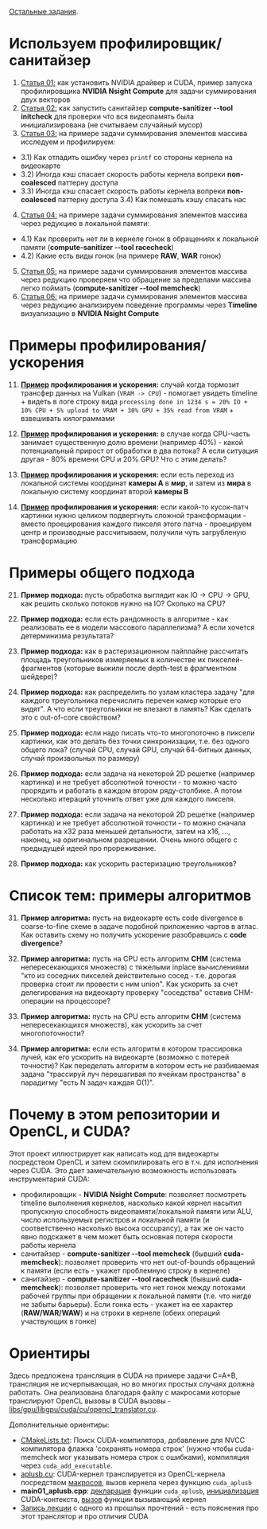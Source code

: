 [Остальные задания](https://github.com/GPGPUCourse/).

# Используем профилировщик/санитайзер

1) [Статья 01:](https://github.com/GPGPUCourse/GPGPUSpeedupGuidelines/blob/main/docs/101_how_to_profile.markdown) как установить NVIDIA драйвер и CUDA, пример запуска профилировщика **NVIDIA Nsight Compute** для задачи суммирования двух векторов
2) [Статья 02:](https://github.com/GPGPUCourse/GPGPUSpeedupGuidelines/blob/main/docs/102_how_to_sanitize.markdown) как запустить санитайзер **compute-sanitizer --tool initcheck** для проверки что вся видеопамять была инициализирована (не считываем случайный мусор)
3) [Статья 03:](https://github.com/GPGPUCourse/GPGPUSpeedupGuidelines/blob/main/docs/103_sum.markdown) на примере задачи суммирования элементов массива исследуем и профилируем:
- 3.1) Как отладить ошибку через ```printf``` со стороны кернела на видеокарте
- 3.2) Иногда кэш спасает скорость работы кернела вопреки **non-coalesced** паттерну доступа
- 3.3) Иногда кэш спасает скорость работы кернела вопреки **non-coalesced** паттерну доступа
3.4) Как помешать кэшу спасать нас
4) [Статья 04:](https://github.com/GPGPUCourse/GPGPUSpeedupGuidelines/blob/main/docs/104_sum_local_reduction_races.markdown) на примере задачи суммирования элементов массива через редукцию в локальной памяти:
- 4.1) Как проверить нет ли в кернеле гонок в обращениях к локальной памяти (**compute-sanitizer --tool racecheck**)
- 4.2) Какие есть виды гонок (на примере **RAW**, **WAR** гонок)
5) [Статья 05:](https://github.com/GPGPUCourse/GPGPUSpeedupGuidelines/blob/main/docs/105_sum_local_reduction_out_of_bounds.markdown) на примере задачи суммирования элементов массива через редукцию проверяем что обращение за пределами массива легко поймать (**compute-sanitizer --tool memcheck**)
6) [Статья 06:](https://github.com/GPGPUCourse/GPGPUSpeedupGuidelines/blob/main/docs/106_sum_local_reduction_profiling.markdown) на примере задачи суммирования элементов массива через редукцию анализируем поведение программы через **Timeline** визуализацию в  **NVIDIA Nsight Compute**

# Примеры профилирования/ускорения

11) **[Пример](https://github.com/GPGPUCourse/GPGPUSpeedupGuidelines/blob/main/docs/111_vulkan_slow_vram_to_ram.markdown) профилирования и ускорения:** случай когда тормозит трансфер данных на Vulkan (```VRAM -> CPU```) - помогает увидеть timeline + видеть в логе строку вида ```processing done in 1234 s = 20% IO + 10% CPU + 5% upload to VRAM + 30% GPU + 35% read from VRAM``` + взвешивать килограммами

12) **[Пример](https://github.com/GPGPUCourse/GPGPUSpeedupGuidelines/blob/main/docs/112_two_threads.markdown) профилирования и ускорения:** в случае когда CPU-часть занимает существенную долю времени (например 40%) - какой потенциальный прирост от обработки в два потока? А если ситуация другая - 80% времени CPU и 20% GPU?  Что с этим делать?

13) **[Пример](https://github.com/GPGPUCourse/GPGPUSpeedupGuidelines/blob/main/docs/113_camera_to_world_to_camera.markdown) профилирования и ускорения:** если есть переход из локальной системы координат **камеры A** в **мир**, и затем из **мира** в локальную систему координат второй **камеры B**

14) **[Пример](https://github.com/GPGPUCourse/GPGPUSpeedupGuidelines/blob/main/docs/114_transform_approximation.markdown) профилирования и ускорения:** если какой-то кусок-патч картинки нужно целиком подвергнуть сложной трансформации - вместо проецирования каждого пикселя этого патча - проецируем центр и производные рассчитываем, получили чуть загрубленую трансформацию

# Примеры общего подхода

21) **Пример подхода:** пусть обработка выглядит как IO -> CPU -> GPU, как решить сколько потоков нужно на IO? Сколько на CPU?

22) **Пример подхода:** если есть рандомность в алгоритме - как реализовать ее в модели массового параллелизма? А если хочется детерминизма результата?

23) **Пример подхода:** как в растеризационном пайплайне рассчитать площадь треугольников измеряемых в количестве их пикселей-фрагментов (которые выжили после depth-test в фрагментном шейдере)?

24) **Пример подхода:** как распределить по узлам кластера задачу "для каждого треугольника перечислить перечен камер которые его видят". А что если треугольники не влезают в память? Как сделать это с out-of-core свойством?

25) **Пример подхода:** если надо писать что-то многопоточно в пиксели картинки, как это делать без точки синхронизации, т.е. без одного общего лока? (случай CPU, случай GPU, случай 64-битных данных, случай произвольных по размеру)

26) **Пример подхода:** если задача на некоторой 2D решетке (например картинка) и не требует абсолютной точности - то можно часто прорядить и работать в каждом втором ряду-столбике. А потом несколько итераций уточнить ответ уже для каждого пикселя.

27) **Пример подхода:** если задача на некоторой 2D решетке (например картинка) и не требует абсолютной точности - то можно сначала работать на х32 раза меньшей детальности, затем на х16, ..., наконец, на оригинальном разрешении. Очень много общего с предыдущей идеей про прореживание.

28) **Пример подхода:** как ускорить растеризацию треугольников?

# Список тем: примеры алгоритмов

31) **Пример алгоритма:** пусть на видеокарте есть code divergence в coarse-to-fine схеме в задаче подобной приложению чартов в атлас. Как оставить схему но получить ускорение разобравшись с **code divergence**?

32) **Пример алгоритма:** пусть на CPU есть алгоритм **СНМ** (система непересекающихся множеств) с тяжелыми inplace вычислениями "кто из соседних пикселей действительно сосед - т.е. дорогая проверка стоит ли провести с ним union". Как ускорить за счет делегирования на видеокарту проверку "соседства" оставив СНМ-операции на процессоре?

33) **Пример алгоритма:** пусть на CPU есть алгоритм **СНМ** (система непересекающихся множеств), как ускорить за счет многопоточности?

34) **Пример алгоритма:** если есть алгоритм в котором трассировка лучей, как его ускорить на видеокарте (возможно с потерей точности)? Как переделать алгоритм в котором есть не разбиваемая задача "трассируй луч перешагивая по ячейкам пространства" в парадигму "есть N задач каждая O(1)".

# Почему в этом репозитории и OpenCL, и CUDA?

Этот проект иллюстрирует как написать код для видеокарты посредством OpenCL и затем скомпилировать его в т.ч. для исполнения через CUDA. Это дает замечательную возможность использовать инструментарий CUDA:

 - профилировщик - **NVIDIA Nsight Compute**: позволяет посмотреть timeline выполнения кернелов, насколько какой кернел насытил пропускную способность видеопамяти/локальной памяти или ALU, число используемых регистров и локальной памяти (и соответственно насколько высока occupancy), а так же он часто явно подскажет в чем может быть основная потеря скорости работы кернела
 - санитайзер - **compute-sanitizer --tool memcheck** (бывший **cuda-memcheck**): позволяет проверить что нет out-of-bounds обращений к памяти (если есть - укажет проблемную строку в кернеле)
 - санитайзер - **compute-sanitizer --tool racecheck** (бывший **cuda-memcheck**):  позволяет проверить что нет гонок между потоками рабочей группы при обращении к локальной памяти (т.е. что нигде не забыты барьеры). Если гонка есть - укажет на ее характер (**RAW/WAR/WAW**) и на строки в кернеле (обеих операций участвующих в гонке)

# Ориентиры

Здесь предложена трансляция в CUDA на примере задачи C=A+B, трансляция не исчерпывающая, но во многих простых случаях должна работать.
Она реализована благодаря файлу с макросами которые транслируют OpenCL вызовы в CUDA вызовы - [libs/gpu/libgpu/cuda/cu/opencl_translator.cu](https://github.com/GPGPUCourse/GPGPUSpeedupGuidelines/blob/main/libs/gpu/libgpu/cuda/cu/opencl_translator.cu).

Дополнительные ориентиры:

 - [CMakeLists.txt](https://github.com/GPGPUCourse/GPGPUSpeedupGuidelines/blob/main/CMakeLists.txt#L29-L34): Поиск CUDA-компилятора, добавление для NVCC компилятора флажка 'сохранять номера строк' (нужно чтобы cuda-memcheck мог указывать номера строк с ошибками), компиляция через ```cuda_add_executable```.
 - [aplusb.cu](https://github.com/GPGPUCourse/GPGPUSpeedupGuidelines/blob/main/src/cu/01_aplusb.cu): CUDA-кернел транслируется из OpenCL-кернела посредством [макросов](https://github.com/GPGPUCourse/GPGPUSpeedupGuidelines/blob/main/libs/gpu/libgpu/cuda/cu/opencl_translator.cu), вызов кернела через функцию ```cuda_aplusb```
 - **main01_aplusb.cpp**: [декларация](https://github.com/GPGPUCourse/GPGPUSpeedupGuidelines/blob/main/src/main01_aplusb.cpp#L28-L30) функции ```cuda_aplusb```, [инициализация](https://github.com/GPGPUCourse/GPGPUSpeedupGuidelines/blob/main/src/main01_aplusb.cpp#L59) CUDA-контекста, [вызов](https://github.com/GPGPUCourse/GPGPUSpeedupGuidelines/blob/main/src/main01_aplusb.cpp#L112) функции вызывающий кернел
 - [Запись лекции](https://youtu.be/REKRZavy0_s?t=3176) с одного из прошлых прочтений - есть пояснения про этот транслятор и про отличия CUDA
